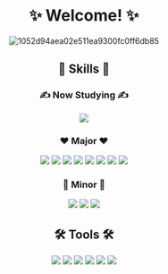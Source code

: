 <div align="center">
   <h1> ✨ Welcome! ✨ </h1>
  
  ![1052d94aea02e511ea9300fc0ff6db85](https://user-images.githubusercontent.com/58590260/165882063-15090b31-c819-46d2-911e-7dc2a94d1731.gif)
  
  <h2> 💪 Skills 💪</h2> 
  
  <h3> ✍ Now Studying ✍ </h3>
  <img src="https://img.shields.io/badge/Apache Hadoop-66CCFF?style=flat-square&logo=Apache-Hadoop&logoColor=black"/>
  
   
  <h3> ❤ Major ❤ </h3>
<img src="https://img.shields.io/badge/Python-3776AB?style=flat-square&logo=Python&logoColor=white"/> <img src="https://img.shields.io/badge/PyTorch-EE4C2C?style=flat-square&logo=Pytorch&logoColor=white"/> <img src="https://img.shields.io/badge/Ray-028CF0?style=flat-square&logo=Ray&logoColor=white"/> <img src="https://img.shields.io/badge/MySQL-4479A1?style=flat-square&logo=MySQL&logoColor=white"/> <img src="https://img.shields.io/badge/Linux-FCC624?style=flat-square&logo=Linux&logoColor=black"/> <img src="https://img.shields.io/badge/C Sharp-239120?style=flat-square&logo=C-Sharp&logoColor=white"/> <img src="https://img.shields.io/badge/MATLAB-005A96?style=flat-square&logoColor=white"/> <img src="https://img.shields.io/badge/ArcGIS-5763F8?style=flat-square&logoColor=white"/>

  <h3>💙 Minor 💙 </h3>
<img src="https://img.shields.io/badge/Microsoft SQL Server-CC2927?style=flat-square&logo=Microsoft-SQL-Server&logoColor=white"/> <img src="https://img.shields.io/badge/PostgreSQL-4169E1?style=flat-square&logo=PostgreSQL&logoColor=white"/> <img src="https://img.shields.io/badge/Flask-000000?style=flat-square&logo=Flask&logoColor=white"/>  
  
   
  <h2> 🛠 Tools 🛠</h2>
  <img src="https://img.shields.io/badge/Github-181717?style=flat-square&logo=Github&logoColor=white"/> <img src="https://img.shields.io/badge/Notion-000000?style=flat-square&logo=Notion&logoColor=white"/> <img src="https://img.shields.io/badge/Visual Studio Code-007ACC?style=flat-square&logo=Visual-Studio-Code&logoColor=white"/> <img src="https://img.shields.io/badge/Visual Studio-5C2D91?style=flat-square&logo=Visual-Studio&logoColor=white"/> <img src="https://img.shields.io/badge/Jupyter-F37626?style=flat-square&logo=Jupyter&logoColor=white"/> <img src="https://img.shields.io/badge/Google Colab-F9AB00?style=flat-square&logo=Google-Colab&logoColor=white"/>
  
</div>
<!--
**h-y-e-j-i/h-y-e-j-i** is a ✨ _special_ ✨ repository because its `README.md` (this file) appears on your GitHub profile.

Here are some ideas to get you started:

- 🔭 I’m currently working on ...
- 🌱 I’m currently learning ...
- 👯 I’m looking to collaborate on ...
- 🤔 I’m looking for help with ...
- 💬 Ask me about ...
- 📫 How to reach me: ...
- 😄 Pronouns: ...
- ⚡ Fun fact: ...
-->

